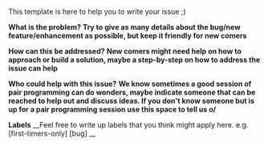 This template is here to help you to write your issue ;)

**What is the problem?**
__Try to give as many details about the bug/new feature/enhancement as possible, but keep it friendly for new comers__

**How can this be addressed?**
__New comers might need help on how to approach or build a solution, maybe a step-by-step on how to address the issue can help__

**Who could help with this issue?**
__We know sometimes a good session of pair programming can do wonders, maybe indicate someone that can be reached to help out and discuss ideas. If you don't know someone but is up for a pair programming session use this space to tell us o/__

**Labels**
__Feel free to write up labels that you think might apply here. e.g. [first-timers-only] [bug] __